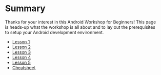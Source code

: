 # Summary

Thanks for your interest in this Android Workshop for Beginners! This page is heads-up what the workshop is all about and to lay out the prerequisites 
to setup your Android development environment.

* [Lesson 1](section1/README.md)
* [Lesson 2](section2/README.md)
* [Lesson 3](section3/README.md)
* [Lesson 4](section4/README.md)
* [Lesson 5](section5/README.md)
* [Cheatsheet](cheatsheet.md)

